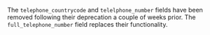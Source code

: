 The `telephone_countrycode` and `telelphone_number` fields have been removed following their deprecation a couple of weeks prior. The `full_telephone_number` field replaces their functionality.
